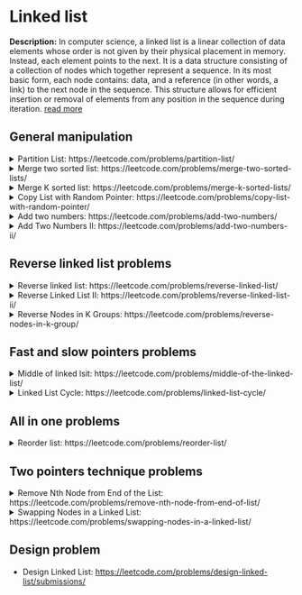# Linked list

**Description:**
In computer science, a linked list is a linear collection of data elements whose order is not given by their physical placement in memory. Instead, each element points to the next. It is a data structure consisting of a collection of nodes which together represent a sequence. In its most basic form, each node contains: data, and a reference (in other words, a link) to the next node in the sequence. This structure allows for efficient insertion or removal of elements from any position in the sequence during iteration. [read more](https://en.wikipedia.org/wiki/Linked_list)

## General manipulation
<details><summary>Partition List: https://leetcode.com/problems/partition-list/</summary><p>

       We introduce two new pointers low and high that are pointing to the
       dummy node. While iterating through the original list we keep
       updating these two pointers based on the comparison result between
       current list node and target value.
       When iteration is completed we need to connect low and high list.
 
</p></details>

<details><summary>Merge two sorted list: https://leetcode.com/problems/merge-two-sorted-lists/</summary><p>

       We introduce new pointer ptr that is pointing to the dummy node.
       While iterating through the input lists we keep updating
       introduced pointer based on the comparison result between
       node values of two input lists.
       When iteration is completed and if one of the lists is not
       empty we should connect introduced list with the not empty list.
 
</p></details>

<details><summary>Merge K sorted list: https://leetcode.com/problems/merge-k-sorted-lists/</summary><p>

       Solution is based on a priority queue. pq is created with the custom
       comparison operator that we compare between values of two nodes.
       Firstly, we will iterate thoroug the input lists and push the first
       nodes from each list to the pq.
       Then we will create a result list that will point to the dummy node.
       While pq is not empty we will keep removing elements from pq and
       insert it to the result list. If next pointer of the removed node is
       not pointed to the nullptr we will insert it to the pq.
 
</p></details>

<details><summary>Copy List with Random Pointer: https://leetcode.com/problems/copy-list-with-random-pointer/</summary><p>

       Firstly we create an unordered_map which will map orogonal list node pointer
       to the its deep copy. Also, we introduce new list node pointer that will
       point to the dummy node. 
       While iterating thorugh the original list:
       1. We will check if the node already exist in the map, if so we will use
          that saved pointer as a next pointer in our result list.
       2. If the element doesn't exist in the map we will create a new node, save
          it in the map and use it as a next pointer in out result list.
       3. Then if random pointer is not equal to the nullptr, then we need to:
          *  Check if the random pointer already exist in the map, if so we will use
             that saved pointer as a next random pointer in our result list.
          *  If the element doesn't exist in the map we will create a new node, save
          it in the map and use it as a next random pointer in out result list.

</p></details>

<details><summary>Add two numbers: https://leetcode.com/problems/add-two-numbers/</summary><p>

       We create a new list node pointer that will point to the dummy node.
       While iterating through the input lists we will try to get the values
       from two nodes.
       Then we calculate the sum of these node values consider carry result
       from previous operation.
       We will create a new node with the sum value mod 10. And continue
       iterating while ar least one node is not eqaul to nullptr.
       
</p></details>

<details><summary>Add Two Numbers II: https://leetcode.com/problems/add-two-numbers-ii/</summary><p>

       This solution is mostly base on a previous solution, but we also
       need tor everse the result list before returning it to the caller.
       
</p></details>


## Reverse linked list problems
<details><summary>Reverse linked list: https://leetcode.com/problems/reverse-linked-list/</summary><p>

       In order to solve this problem we should have three additional pointers:
       current, previous and next.
       While iterating through the original list we save the pointer to next
       node. After that we change the current node next pointer to previous.
       Then we update our previous pointer to the current node, and current
       node pointer to the next node.
       
</p></details>

<details><summary>Reverse Linked List II: https://leetcode.com/problems/reverse-linked-list-ii/</summary><p>

       This solution is based on a previous, but with some modification.
       First of all we need to find the starting pointer where we wanted to
       reverse a list, and we also need to store the previous pointer.
       Then we should find a last pointer where we should stop while reversing
       an original list.
       The we call reverse list routine from the previous problem with the additional
       argument -> last pointer.
       The if previous pointer is not equal to nullptr, we connect it with our reversed list.
       When returning the result we shoudl check if the start position is equal to 1, to return
       the proper pointer.
       
</p></details>

<details><summary>Reverse Nodes in K Groups: https://leetcode.com/problems/reverse-nodes-in-k-group/</summary><p>

       We should introduce several pointers:
       1. ptr -> we will iterate through the list using this pointer.
       2. nhead -> we will need it to save the new list pointer head after reversing list
          for the first time.
       3. tail -> we will need this to connect reversed list node with the next group.
       And head pointer will always point to the node where we start reverse process.
       While iterating through the original list:
       1. While group counter K is not equal to 0, keep fetching next node.
       2. If current counter is equal to 0, then:
            1. Reverse the list using the head pointer.
            2. If new head is equal to nullptr, update it with the reverve list pointer.
            3. If the new tail is NOT equal to nullptr -> connect tail next node with reverse
               list.
            4. Update tail with head pointer and head with ptr pointer.
       
</p></details>


## Fast and slow pointers problems
<details><summary>Middle of linked lsit: https://leetcode.com/problems/middle-of-the-linked-list/</summary><p>

       This solution is based on a two pointer technique: slow and fast.
       We firstly intialize slow and fast pointers from the original head
       pointer.
       Then while fast and fast->next pointer are not eqaul to nullptr we will:
       keep increasing slow pointer by one and fast pointer by two.
       Our final solution is stored in slow pointer.
       
</p></details>

<details><summary>Linked List Cycle: https://leetcode.com/problems/linked-list-cycle/</summary><p>

       This solution is based on a previous problem. One modification is that
       inside while loop, when we icnrease slow and fast pointer we should check
       if they are euqal, and if so we will return true to the caller.
       
</p></details>


## All in one problems
<details><summary>Reorder list: https://leetcode.com/problems/reorder-list/</summary><p>

       First of all we need to find the middle pointer.
       Then we reverse the list starting from middle pointer.
       Then we itnroduce one more list pointer orig and save original head pointer
       into it.
       While reversed list next pointer is not null:
       1. We will save orig->next pointer into temp pointer;
       2. We will update orig->next pointer to pointer to rev list.
       3. And restore orig pointer pointer to temp;
       4. Then we will save rev->next pointer into temp pointer;
       5. We will update rev-.next pointer with the orig pointer.
       6. And we will restore rev pointer from the temp pointer.
       
</p></details>


## Two pointers technique problems
<details><summary>Remove Nth Node from End of the List: https://leetcode.com/problems/remove-nth-node-from-end-of-list/</summary><p>

      We are introducing two pointers: temphead and prev. Also we need
      one integer variable to keep track of how many nodes we visit.
      While iterating through the original list using temphead
      pointer we keep increasing it to the next pointer. Also, on
      each iteration we check how many nodes we visit. If we already
      visit n nodes, we set the prev pointer to the current value.
      On each iteration if the prev pointer is no equal to nullptr we
      keep icreasing it by 1.
      When we found the pointer we just need to update pointers to the
      next node.
       
</p></details>

<details><summary>Swapping Nodes in a Linked List: https://leetcode.com/problems/swapping-nodes-in-a-linked-list/</summary><p>

      This solution is based on a above problem with some small modification. We will need
      additional poitner to save the k node from the start of the list.
       
</p></details>


## Design problem
* Design Linked List: https://leetcode.com/problems/design-linked-list/submissions/
